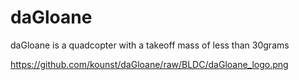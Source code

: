 daGloane
========

daGloane is a quadcopter with a takeoff mass of less than 30grams

https://github.com/kounst/daGloane/raw/BLDC/daGloane_logo.png
